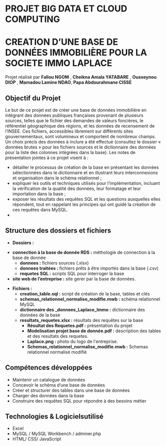 

# PROJET BIG DATA ET CLOUD COMPUTING
# CREATION  D’UNE BASE DE DONNÉES IMMOBILIÈRE POUR LA SOCIETE IMMO LAPLACE 
Projet réalisé par **Fallou NGOM** , **Cheikna Amala YATABARE** , **Ousseynou DIOP** , **Mamadou Lamine NDAO**, **Papa Abdourahmane CISSE**

## Objectif du Projet  
Le but de ce projet est de créer une base de données immobilière en intégrant des données publiques françaises provenant de plusieurs sources, telles que le fichier des demandes de valeurs foncières, le référentiel géographique des régions, et les données de recensement de l’INSEE. Ces fichiers, accessibles librement sur différents sites gouvernementaux, sont volumineux et comportent de nombreux champs. Un choix précis des données à inclure a été effectué (consultez le dossier « données brutes » pour les fichiers sources et le dictionnaire des données pour la liste des colonnes intégrées dans la base).
Les notes de présentation jointes à ce projet visent à :
-	détailler le processus de création de la base en présentant les données sélectionnées dans le dictionnaire et en illustrant leurs interconnexions et organisation dans le schéma relationnel ;
-	expliquer les outils et techniques utilisés pour l’implémentation, incluant la vérification de la qualité des données, leur formatage et leur importation dans la base ; 
-	exposer les résultats des requêtes SQL et les questions auxquelles elles répondent, tout en rappelant les principes qui ont guidé la création de ces requêtes dans MySQL.
-	
## Structure des dossiers et fichiers
* **Dossiers :**
- **connection à la base de donnée RDS :** méthologie de connection à la base de donnée
  - **donnees :** fichiers sources  (.xlsx)
  - **donnees traitées :** fichiers prêts à être importés dans la base (.csv)
  - **requetes SQL :** scripts SQL pour interroger la base
- **site web de l’entreprise :** site gerer par la base de données.

* **Fichiers :**
	- **creation_table.sql :** script de création de la base, tables et clés
	- **schemas_relationnel_normalise_modifie.mwb :** schéma relationnel MySQL
	- **dictionnaire des _donnees_Laplace_Immo :** dictionnaire des données de la base
	- **resultats_requetes.xlsx :** résultats des requêtes sur la base
    	- **Résultat des Requetes.pdf :** présentation du projet
    	- **Modelisation projet base de donnée.pdf :** description des tables et des resultats des requetes.
        - **Laplace.png :** photo du logo de l'entreprise.
        -  **Schemas_relationnel_normalise_modifie.mwb :** Schemas relationnel normalisé modifié 
     	
## Compétences développées
* Maintenir un catalogue de données
* Concevoir le schéma d’une base de données
* Créer et structurer des tables dans une base de données
* Charger des données dans la base
* Construire des requêtes SQL pour répondre à des besoins métier

## Technologies & Logicielsutilisé
* Excel 
* MySQL / MySQL Workbench / adminer.php
* HTML/ CSS/ JavaScript
